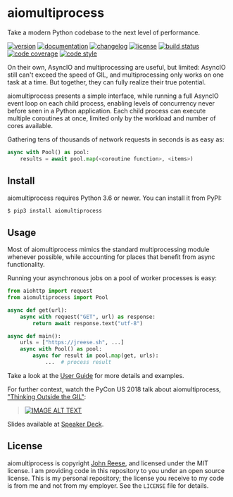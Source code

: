 aiomultiprocess
===============

Take a modern Python codebase to the next level of performance.

[![version](https://img.shields.io/pypi/v/aiomultiprocess.svg)](https://pypi.org/project/aiomultiprocess)
[![documentation](https://readthedocs.org/projects/aiosqlite/badge/?version=latest)](https://aiomultiprocess.omnilib.dev)
[![changelog](https://img.shields.io/badge/change-log-blue)](https://aiomultiprocess.omnilib.dev/en/latest/changelog.html)
[![license](https://img.shields.io/pypi/l/aiomultiprocess.svg)](https://github.com/omnilib/aiomultiprocess/blob/master/LICENSE)
[![build status](https://github.com/omnilib/aiomultiprocess/workflows/Build/badge.svg)](https://github.com/omnilib/aiomultiprocess/actions)
[![code coverage](https://img.shields.io/codecov/c/gh/omnilib/aiomultiprocess)](https://codecov.io/gh/omnilib/aiomultiprocess)
[![code style](https://img.shields.io/badge/code%20style-black-000000.svg)](https://github.com/ambv/black)

On their own, AsyncIO and multiprocessing are useful, but limited:
AsyncIO still can't exceed the speed of GIL, and multiprocessing only works on
one task at a time.  But together, they can fully realize their true potential.

aiomultiprocess presents a simple interface, while running a full AsyncIO event
loop on each child process, enabling levels of concurrency never before seen
in a Python application.  Each child process can execute multiple coroutines
at once, limited only by the workload and number of cores available.

Gathering tens of thousands of network requests in seconds is as easy as:

```python
async with Pool() as pool:
    results = await pool.map(<coroutine function>, <items>)
```

Install
-------

aiomultiprocess requires Python 3.6 or newer.
You can install it from PyPI:

```bash
$ pip3 install aiomultiprocess
```


Usage
-----

Most of aiomultiprocess mimics the standard multiprocessing module whenever
possible, while accounting for places that benefit from async functionality.

Running your asynchronous jobs on a pool of worker processes is easy:

```python
from aiohttp import request
from aiomultiprocess import Pool

async def get(url):
    async with request("GET", url) as response:
        return await response.text("utf-8")

async def main():
    urls = ["https://jreese.sh", ...]
    async with Pool() as pool:
        async for result in pool.map(get, urls):
            ...  # process result
```

Take a look at the [User Guide][] for more details and examples.

For further context, watch the PyCon US 2018 talk about aiomultiprocess,
["Thinking Outside the GIL"][pycon-2018]:

> [![IMAGE ALT TEXT](http://img.youtube.com/vi/0kXaLh8Fz3k/0.jpg)](http://www.youtube.com/watch?v=0kXaLh8Fz3k "PyCon 2018 - John Reese - Thinking Outside the GIL with AsyncIO and Multiprocessing")

Slides available at [Speaker Deck](https://speakerdeck.com/jreese/thinking-outside-the-gil-2).


License
-------

aiomultiprocess is copyright [John Reese](https://jreese.sh), and licensed under
the MIT license.  I am providing code in this repository to you under an open
source license.  This is my personal repository; the license you receive to
my code is from me and not from my employer. See the `LICENSE` file for details.


[User Guide]: https://aiomultiprocess.omnilib.dev/en/latest/guide.html
[pycon-2018]: https://www.youtube.com/watch?v=0kXaLh8Fz3k

